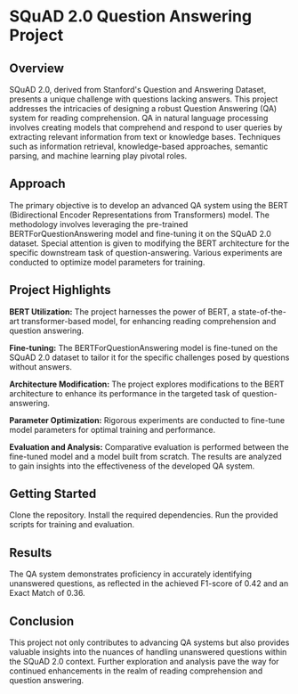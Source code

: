 # SQuAD 2.0 Question Answering Project
## Overview
SQuAD 2.0, derived from Stanford's Question and Answering Dataset, presents a unique challenge with questions lacking answers. This project addresses the intricacies of designing a robust Question Answering (QA) system for reading comprehension. QA in natural language processing involves creating models that comprehend and respond to user queries by extracting relevant information from text or knowledge bases. Techniques such as information retrieval, knowledge-based approaches, semantic parsing, and machine learning play pivotal roles.

## Approach
The primary objective is to develop an advanced QA system using the BERT (Bidirectional Encoder Representations from Transformers) model. The methodology involves leveraging the pre-trained BERTForQuestionAnswering model and fine-tuning it on the SQuAD 2.0 dataset. Special attention is given to modifying the BERT architecture for the specific downstream task of question-answering. Various experiments are conducted to optimize model parameters for training.

## Project Highlights
**BERT Utilization:** The project harnesses the power of BERT, a state-of-the-art transformer-based model, for enhancing reading comprehension and question answering.

**Fine-tuning:** The BERTForQuestionAnswering model is fine-tuned on the SQuAD 2.0 dataset to tailor it for the specific challenges posed by questions without answers.

**Architecture Modification:** The project explores modifications to the BERT architecture to enhance its performance in the targeted task of question-answering.

**Parameter Optimization:** Rigorous experiments are conducted to fine-tune model parameters for optimal training and performance.

**Evaluation and Analysis:** Comparative evaluation is performed between the fine-tuned model and a model built from scratch. The results are analyzed to gain insights into the effectiveness of the developed QA system.

## Getting Started
Clone the repository.
Install the required dependencies.
Run the provided scripts for training and evaluation.

## Results
The QA system demonstrates proficiency in accurately identifying unanswered questions, as reflected in the achieved F1-score of 0.42 and an Exact Match of 0.36.

## Conclusion
This project not only contributes to advancing QA systems but also provides valuable insights into the nuances of handling unanswered questions within the SQuAD 2.0 context. Further exploration and analysis pave the way for continued enhancements in the realm of reading comprehension and question answering.
